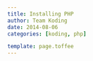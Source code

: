```yaml
---
title: Installing PHP
author: Team Koding
date: 2014-08-06
categories: [koding, php]

template: page.toffee
---
```


